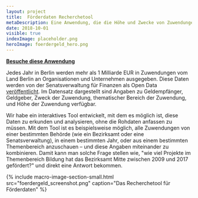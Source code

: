 ```yaml
---
layout: project
title:  Förderdaten Recherchetool
metaDescription: Eine Anwendung, die die Höhe und Zwecke von Zuwendungen vom Land Berlin visualisiert.
date: 2018-10-01
visible: true
indexImage: placeholder.png
heroImage: foerdergeld_hero.png
---
```

**[Besuche diese Anwendung](http://zuwendungsdatenbank.lab.technologiestiftung-berlin.de/)**

Jedes Jahr in Berlin werden mehr als 1 Milliarde EUR in Zuwendungen vom Land Berlin an Organisationen und Unternehmen ausgegeben. Diese Daten werden von der Senatsverwaltung für Finanzen als Open Data [veröffentlicht](https://daten.berlin.de/datensaetze/zuwendungsdatenbank). Im Datensatz dargestellt sind Angaben zu Geldempfänger, Geldgeber, Zweck der Zuwendung, thematischer Bereich der Zuwendung, und Höhe der Zuwendung verfügbar.

Wir habe ein interaktives Tool entwickelt, mit dem es möglich ist, diese Daten zu erkunden und analysieren, ohne die Rohdaten anfassen zu müssen. Mit dem Tool ist es beispielsweise möglich, alle Zuwendungen von einer bestimmten Behörde (wie ein Bezirksamt oder eine Senatsverwaltung), in einem bestimmten Jahr, oder aus einem bestimmten Themenbereich anzuschauen – und diese Angaben miteinander zu kombinieren. Damit kann man solche Frage stellen wie, "wie viel Projekte im Themenbereich Bildung hat das Bezirksamt Mitte zwischen 2009 und 2017 gefördert?" und direkt eine Antwort bekommen.

{% include macro-image-section-small.html src="foerdergeld_screenshot.png" caption="Das Recherchetool für Förderdaten" %}